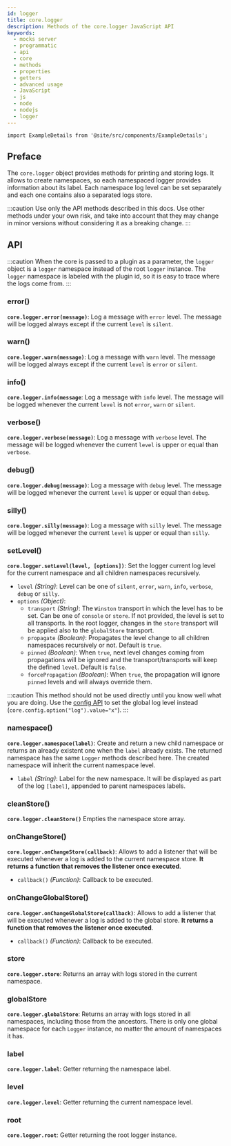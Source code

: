 ```yaml
---
id: logger
title: core.logger
description: Methods of the core.logger JavaScript API
keywords:
  - mocks server
  - programmatic
  - api
  - core
  - methods
  - properties
  - getters
  - advanced usage
  - JavaScript
  - js
  - node
  - nodejs
  - logger
---
```


```mdx-code-block
import ExampleDetails from '@site/src/components/ExampleDetails';
```

## Preface

The `core.logger` object provides methods for printing and storing logs. It allows to create namespaces, so each namespaced logger provides information about its label. Each namespace log level can be set separately and each one contains also a separated logs store.

:::caution
Use only the API methods described in this docs. Use other methods under your own risk, and take into account that they may change in minor versions without considering it as a breaking change.
:::

## API

:::caution
When the core is passed to a plugin as a parameter, the `logger` object is a `logger` namespace instead of the root `logger` instance. The `logger` namespace is labeled with the plugin id, so it is easy to trace where the logs come from.
:::

### error()

__`core.logger.error(message)`__: Log a message with `error` level. The message will be logged always except if the current `level` is `silent`.

### warn()

__`core.logger.warn(message)`__: Log a message with `warn` level. The message will be logged always except if the current `level` is `error` or `silent`.

### info()

__`core.logger.info(message`__: Log a message with `info` level. The message will be logged whenever the current `level` is not `error`, `warn` or `silent`.

### verbose()

__`core.logger.verbose(message)`__: Log a message with `verbose` level. The message will be logged whenever the current `level` is upper or equal than `verbose`.

### debug()
__`core.logger.debug(message)`__: Log a message with `debug` level. The message will be logged whenever the current `level` is upper or equal than `debug`.

### silly()
__`core.logger.silly(message)`__: Log a message with `silly` level. The message will be logged whenever the current `level` is upper or equal than `silly`.

### setLevel()

__`core.logger.setLevel(level, [options])`__: Set the logger current log level for the current namespace and all children namespaces recursively. 
* `level` _(String)_: Level can be one of `silent`, `error`, `warn`, `info`, `verbose`, `debug` or `silly`.
* `options` _(Object)_:
  * `transport` _(String)_: The `Winston` transport in which the level has to be set. Can be one of `console` or `store`. If not provided, the level is set to all transports. In the root logger, changes in the `store` transport will be applied also to the `globalStore` transport.
  * `propagate` _(Boolean)_: Propagates the level change to all children namespaces recursively or not. Default is `true`.
  * `pinned` _(Boolean)_: When `true`, next level changes coming from propagations will be ignored and the transport/transports will keep the defined `level`. Default is `false`.
  * `forcePropagation` _(Boolean)_: When `true`, the propagation will ignore `pinned` levels and will always override them.

:::caution
This method should not be used directly until you know well what you are doing. Use the [config API](./config.md) to set the global log level instead (`core.config.option("log").value="x"`).
:::

### namespace()

__`core.logger.namespace(label)`__: Create and return a new child namespace or returns an already existent one when the `label` already exists. The returned namespace has the same `Logger` methods described here. The created namespace will inherit the current namespace level.
* `label` _(String)_: Label for the new namespace. It will be displayed as part of the log `[label]`, appended to parent namespaces labels.

### cleanStore()

__`core.logger.cleanStore()`__ Empties the namespace store array.

### onChangeStore()

__`core.logger.onChangeStore(callback)`__: Allows to add a listener that will be executed whenever a log is added to the current namespace store. __It returns a function that removes the listener once executed__.
* `callback()` _(Function)_: Callback to be executed.

### onChangeGlobalStore()

__`core.logger.onChangeGlobalStore(callback)`__: Allows to add a listener that will be executed whenever a log is added to the global store. __It returns a function that removes the listener once executed__.
* `callback()` _(Function)_: Callback to be executed.

### store

__`core.logger.store`__: Returns an array with logs stored in the current namespace.

### globalStore

__`core.logger.globalStore`__: Returns an array with logs stored in all namespaces, including those from the ancestors. There is only one global namespace for each `Logger` instance, no matter the amount of namespaces it has.

### label

__`core.logger.label`__: Getter returning the namespace label.

### level

__`core.logger.level`__: Getter returning the current namespace level.

### root

__`core.logger.root`__: Getter returning the root logger instance.

